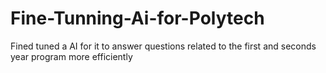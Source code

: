 # Fine-Tunning-Ai-for-Polytech
Fined tuned a AI for it to answer questions related to the first and seconds year program more efficiently

